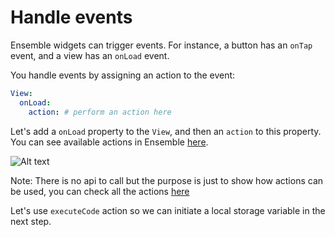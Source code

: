 # Handle events

Ensemble widgets can trigger events. For instance, a button has an `onTap` event, and a view has an `onLoad` event.

You handle events by assigning an action to the event:

```yaml
View:
  onLoad:
    action: # perform an action here
```

Let's add a `onLoad` property to the `View`, and then an `action` to this property. You can see available actions in Ensemble [here](/actions/directory).

![Alt text](/getting-started/image-5.png)

Note: There is no api to call but the purpose is just to show how actions can be used, you can check all the actions [here](/actions/directory)

Let's use `executeCode` action so we can initiate a local storage variable in the next step.
